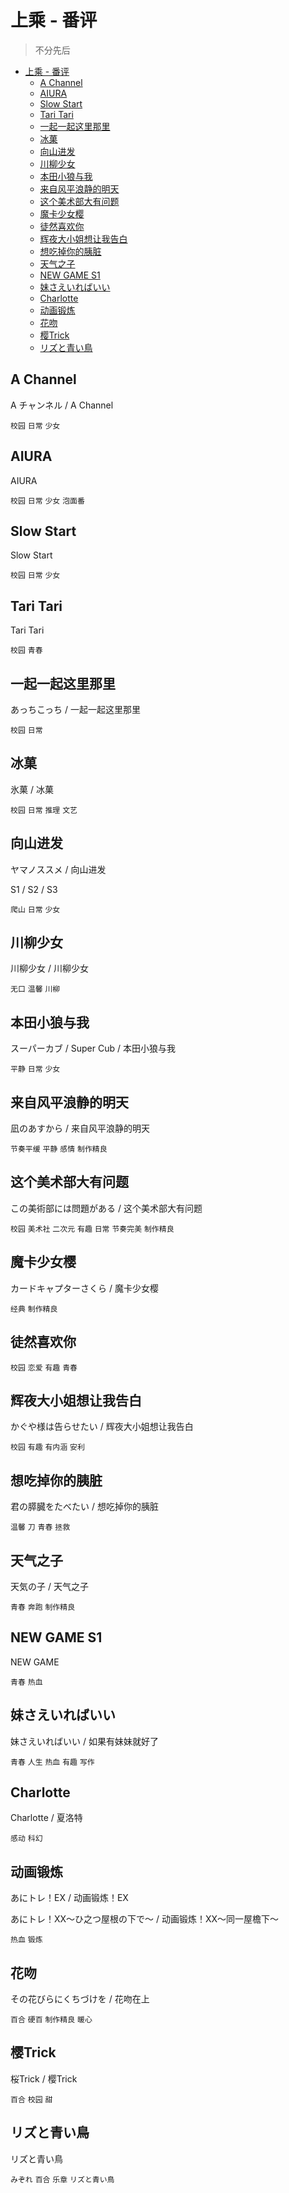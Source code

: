 # 上乘 - 番评

> 不分先后

- [上乘 - 番评](#上乘---番评)
  - [A Channel](#a-channel)
  - [AIURA](#aiura)
  - [Slow Start](#slow-start)
  - [Tari Tari](#tari-tari)
  - [一起一起这里那里](#一起一起这里那里)
  - [冰菓](#冰菓)
  - [向山进发](#向山进发)
  - [川柳少女](#川柳少女)
  - [本田小狼与我](#本田小狼与我)
  - [来自风平浪静的明天](#来自风平浪静的明天)
  - [这个美术部大有问题](#这个美术部大有问题)
  - [魔卡少女樱](#魔卡少女樱)
  - [徒然喜欢你](#徒然喜欢你)
  - [辉夜大小姐想让我告白](#辉夜大小姐想让我告白)
  - [想吃掉你的胰脏](#想吃掉你的胰脏)
  - [天气之子](#天气之子)
  - [NEW GAME S1](#new-game-s1)
  - [妹さえいればいい](#妹さえいればいい)
  - [Charlotte](#charlotte)
  - [动画锻炼](#动画锻炼)
  - [花吻](#花吻)
  - [樱Trick](#樱trick)
  - [リズと青い鳥](#リズと青い鳥)

## A Channel

A チャンネル / A Channel

`校园` `日常` `少女`

## AIURA

AIURA

`校园` `日常` `少女` `泡面番`

## Slow Start

Slow Start

`校园` `日常` `少女`

## Tari Tari

Tari Tari

`校园` `青春`

## 一起一起这里那里

あっちこっち / 一起一起这里那里

`校园` `日常`

## 冰菓

氷菓 / 冰菓

`校园` `日常` `推理` `文艺`

## 向山进发

ヤマノススメ / 向山进发

S1 / S2 / S3

`爬山` `日常` `少女`

## 川柳少女

川柳少女 / 川柳少女

`无口` `温馨` `川柳`

## 本田小狼与我

スーパーカブ / Super Cub / 本田小狼与我

`平静` `日常` `少女`

## 来自风平浪静的明天

凪のあすから / 来自风平浪静的明天

`节奏平缓` `平静` `感情` `制作精良`

## 这个美术部大有问题

この美術部には問題がある / 这个美术部大有问题

`校园` `美术社` `二次元` `有趣` `日常` `节奏完美` `制作精良`

## 魔卡少女樱

カードキャプターさくら / 魔卡少女樱

`经典` `制作精良`

## 徒然喜欢你

`校园` `恋爱` `有趣` `青春`

## 辉夜大小姐想让我告白

かぐや様は告らせたい / 辉夜大小姐想让我告白

`校园` `有趣` `有内涵` `安利`

## 想吃掉你的胰脏

君の膵臓をたべたい / 想吃掉你的胰脏

`温馨` `刀` `青春` `拯救`

## 天气之子

天気の子 / 天气之子 

`青春` `奔跑` `制作精良`

## NEW GAME S1

NEW GAME

`青春` `热血`

## 妹さえいればいい

妹さえいればいい / 如果有妹妹就好了

`青春` `人生` `热血` `有趣` `写作`

## Charlotte

Charlotte / 夏洛特

`感动` `科幻`

## 动画锻炼

あにトレ！EX / 动画锻炼！EX

あにトレ！XX～ひ之つ屋根の下で～ / 动画锻炼！XX～同一屋檐下～

`热血` `锻炼`

## 花吻

その花びらにくちづけを / 花吻在上

`百合` `硬百` `制作精良` `暖心`

## 樱Trick

桜Trick / 樱Trick

`百合` `校园` `甜`

## リズと青い鳥

リズと青い鳥

`みぞれ` `百合` `乐章` `リズと青い鳥`

